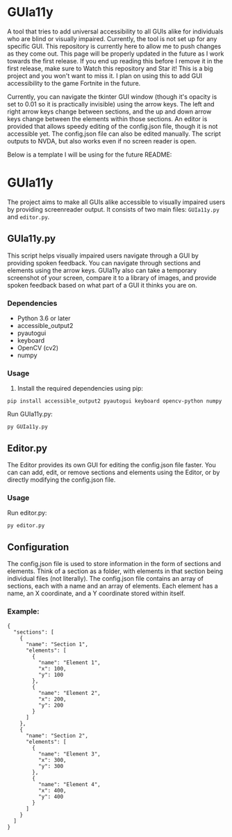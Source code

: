 # GUIa11y
A tool that tries to add universal accessibility to all GUIs alike for individuals who are blind or visually impaired. Currently, the tool is not set up for any specific GUI. This repository is currently here to allow me to push changes as they come out. This page will be properly updated in the future as I work towards the first release. If you end up reading this before I remove it in the first release, make sure to Watch this repository and Star it! This is a big project and you won't want to miss it. I plan on using this to add GUI accessibility to the game Fortnite in the future.

Currently, you can navigate the tkinter GUI window (though it's opacity is set to 0.01 so it is practically invisible) using the arrow keys. The left and right arrow keys change between sections, and the up and down arrow keys change between the elements within those sections. An editor is provided that allows speedy editing of the config.json file, though it is not accessible yet. The config.json file can also be edited manually. The script outputs to NVDA, but also works even if no screen reader is open.

Below is a template I will be using for the future README:

# GUIa11y

The project aims to make all GUIs alike accessible to visually impaired users by providing screenreader output. It consists of two main files: `GUIa11y.py` and `editor.py`.

## GUIa11y.py

This script helps visually impaired users navigate through a GUI by providing spoken feedback. You can navigate through sections and elements using the arrow keys. GUIa11y also can take a temporary screenshot of your screen, compare it to a library of images, and provide spoken feedback based on what part of a GUI it thinks you are on.

### Dependencies

- Python 3.6 or later
- accessible_output2
- pyautogui
- keyboard
- OpenCV (cv2)
- numpy

### Usage

1. Install the required dependencies using pip:
```
pip install accessible_output2 pyautogui keyboard opencv-python numpy
```
Run GUIa11y.py:
```
py GUIa11y.py
```

## Editor.py
The Editor provides its own GUI for editing the config.json file faster. You can can add, edit, or remove sections and elements using the Editor, or by directly modifying the config.json file.

### Usage

Run editor.py:

```
py editor.py
```

## Configuration
The config.json file is used to store information in the form of sections and elements. Think of a section as a folder, with elements in that section being individual files (not literally). The config.json file contains an array of sections, each with a name and an array of elements. Each element has a name, an X coordinate, and a Y coordinate stored within itself.

### Example:

```
{
  "sections": [
    {
      "name": "Section 1",
      "elements": [
        {
          "name": "Element 1",
          "x": 100,
          "y": 100
        },
        {
          "name": "Element 2",
          "x": 200,
          "y": 200
        }
      ]
    },
    {
      "name": "Section 2",
      "elements": [
        {
          "name": "Element 3",
          "x": 300,
          "y": 300
        },
        {
          "name": "Element 4",
          "x": 400,
          "y": 400
        }
      ]
    }
  ]
}
```
